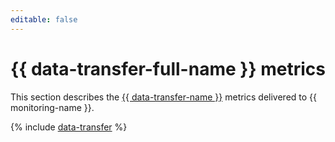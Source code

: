 ```yaml
---
editable: false
---
```


# {{ data-transfer-full-name }} metrics

This section describes the [{{ data-transfer-name }}](../../data-transfer/index.yaml) metrics delivered to {{ monitoring-name }}.

{% include [data-transfer](../../_includes/monitoring/metrics-ref/data-transfer.md) %}